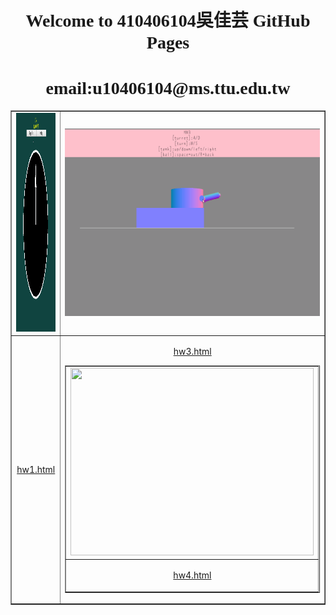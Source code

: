 <h1 align="center"><font face="Bookman Old Style">Welcome to 410406104吳佳芸 GitHub Pages</font>
</h1>
<h1 align="center"><font face="Bookman Old Style">email:u10406104@ms.ttu.edu.tw</font></h1>
<table border="1" width="100%">
	<tr>
		<td width="389">
		<img border="0" src="hw1/hw1.gif" width="389" height="350"></td>
		<td width="490">
		<img border="0" src="hw3/hw3.gif" width="490" height="300"></td>
	</tr>
	<tr>
		<td width="389">
		<p align="center">
		<a href="http://yun100125.github.io/git/hw1/hw1.html">
		hw1.html</a>
		<td width="389">
		<p align="center">
		<a href="http://yun100125.github.io/git/hw3/hw3.html">
		hw3.html</a>
<table border="1" width="100%">
	<tr>
		<td width="389">
		<img border="0" src="hw4/hw4.gif" width="389" height="300"></td>
	</tr>
	<tr>
		<td width="389">
		<p align="center">
		<a href="http://yun100125.github.io/git/hw4/hw4.html">
		hw4.html</a>


